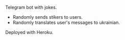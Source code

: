 Telegram bot with jokes.

- Randomly sends stikers to users.
- Randomly translates user's messages to ukrainian.

Deployed with Heroku.